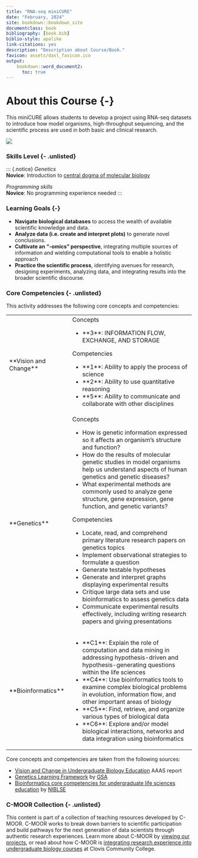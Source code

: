 ```yaml
---
title: "RNA-seq miniCURE"
date: "February, 2024"
site: bookdown::bookdown_site
documentclass: book
bibliography: [book.bib]
biblio-style: apalike
link-citations: yes
description: "Description about Course/Book."
favicon: assets/dasl_favicon.ico
output:
    bookdown::word_document2:
      toc: true
---
```


# About this Course {-}

This miniCURE allows students to develop a project using RNA-seq datasets to introduce how model organisms, high-throughput sequencing, and the scientific process are used in both basic and clinical research.

![](index_files/figure-docx//1rWH7VTcPV1juH0E9NI-X6evMIKzgn1MQKlf_CRzT73w_g1f734f625ef_0_30.png)

### Skills Level {- .unlisted}

::: {.notice}
_Genetics_  
**Novice**: Introduction to [central dogma of molecular biology](https://openstax.org/books/biology-2e/pages/15-1-the-genetic-code)

_Programming skills_  
**Novice**: No programming experience needed
:::

### Learning Goals {-}

- **Navigate biological databases** to access the wealth of available scientific knowledge and data.
- **Analyze data (i.e. create and interpret plots)** to generate novel conclusions.
- **Cultivate an “-omics” perspective**, integrating multiple sources of information and wielding computational tools to enable a holistic approach
- **Practice the scientific process**, identifying avenues for research, designing experiments, analyzing data, and integrating results into the broader scientific discourse.

### Core Competencies {- .unlisted}

This activity addresses the following core concepts and competencies:

<table>
<tbody>
  <tr>
   <td style="text-align:left;"> **Vision and Change** </td>
   <td style="text-align:left;"> Concepts

<ul>
<li>**3**: INFORMATION FLOW, EXCHANGE, AND STORAGE</li>
</ul>
Competencies

<ul>
<li>**1**: Ability to apply the process of science</li>
<li>**2**: Ability to use quantitative reasoning</li>
<li>**5**: Ability to communicate and collaborate with other disciplines</li>
</ul> </td>
  </tr>
  <tr>
   <td style="text-align:left;"> **Genetics** </td>
   <td style="text-align:left;"> Concepts

<ul>
<li>How is genetic information expressed so it affects an organism’s structure and function?</li>
<li>How do the results of molecular genetic studies in model organisms help us understand aspects of human genetics and genetic diseases?</li>
<li>What experimental methods are commonly used to analyze gene structure, gene expression, gene function, and genetic variants?</li>
</ul>
Competencies

<ul>
<li>Locate, read, and comprehend primary literature research papers on genetics topics</li>
<li>Implement observational strategies to formulate a question</li>
<li>Generate testable hypotheses</li>
<li>Generate and interpret graphs displaying experimental results</li>
<li>Critique large data sets and use bioinformatics to assess genetics data</li>
<li>Communicate experimental results effectively, including writing research papers and giving presentations</li>
</ul> </td>
  </tr>
  <tr>
   <td style="text-align:left;"> **Bioinformatics** </td>
   <td style="text-align:left;"> <ul>
<li>**C1**: Explain the role of computation and data mining in addressing hypothesis-driven and hypothesis-generating questions within the life sciences</li>
<li>**C4**: Use bioinformatics tools to examine complex biological problems in evolution, information flow, and other important areas of biology</li>
<li>**C5**: Find, retrieve, and organize various types of biological data</li>
<li>**C6**: Explore and/or model biological interactions, networks and data integration using bioinformatics</li>
</ul> </td>
  </tr>
</tbody>
</table>

Core concepts and competencies are taken from the following sources:

  - [Vision and Change in Undergraduate Biology Education](https://visionandchange.org/) AAAS report
  - [Genetics Learning Framework](https://genetics-gsa.org/education/genetics-learning-framework/) by [GSA](https://genetics-gsa.org/)
  - [Bioinformatics core competencies for undergraduate life sciences education](https://doi.org/10.1371/journal.pone.0196878) by [NIBLSE](https://qubeshub.org/community/groups/niblse)


### C-MOOR Collection {- .unlisted}


This content is part of a collection of teaching resources developed by C-MOOR.  C-MOOR works to break down barriers to scientific participation and build pathways for the next generation of data scientists through authentic research experiences.  Learn more about C-MOOR by [viewing our projects](https://github.com/c-moor), or read about how C-MOOR is [integrating research experience into undergraduate biology courses](https://www.cloviscollege.edu/alumni-and-community/c-moor/c-moor.html) at Clovis Community College.
